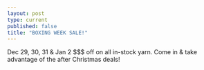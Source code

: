 ```yaml
---
layout: post
type: current
published: false
title: "BOXING WEEK SALE!"
---
```


Dec 29, 30, 31 & Jan 2
$$$ off on all in-stock yarn. Come in & take advantage
of the after Christmas deals!